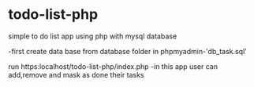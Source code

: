 # todo-list-php
 simple to do list app using php with mysql database

-first create data base from database folder in phpmyadmin-'db_task.sql'

run https:localhost/todo-list-php/index.php
-in this app user can add,remove and mask as done their tasks
